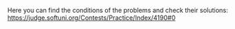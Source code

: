 Here you can find the conditions of the problems and check their solutions:
https://judge.softuni.org/Contests/Practice/Index/4190#0